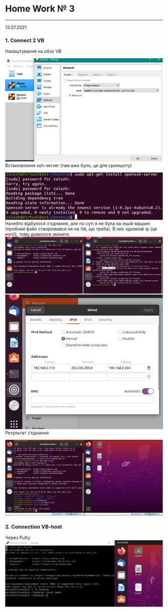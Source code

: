 # Home Work № 3
---
13.07.2021
### 1. Connect 2 VB 
Налаштування на обох VB  

![1](./media/1.png)  
Встановлення ssh-server (там вже було, це для сркіншоту)  

![2](./media/2.png)  
Начебто відбулося з'єднання, але по суті я не була на іншій машині (пробний файл створювався не на тій, що треба). В них однакові ip (це копії), тому довелося змінити.  
![3](./media/3.jpg)  
![4](./media/4.png)  
Результат з'єднання  

![5](./media/5.png)  

### 2. Connection VB-host
Через Putty  
![8](./media/8.png)  
